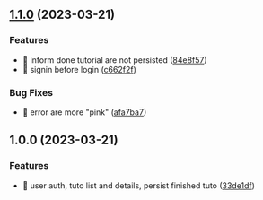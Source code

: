 ## [1.1.0](https://github.com/quibaritaenperdresatrompe/tuto/compare/v1.0.0...v1.1.0) (2023-03-21)

### Features

- 🎸 inform done tutorial are not persisted ([84e8f57](https://github.com/quibaritaenperdresatrompe/tuto/commit/84e8f57166a3f54341c206374db185e697d84140))
- 🎸 signin before login ([c662f2f](https://github.com/quibaritaenperdresatrompe/tuto/commit/c662f2fd61fd11d79f879d366aa1e4cecdfd499c))

### Bug Fixes

- 🐛 error are more "pink" ([afa7ba7](https://github.com/quibaritaenperdresatrompe/tuto/commit/afa7ba73afe60866423a7742c4c085efbb060e1e))

## 1.0.0 (2023-03-21)

### Features

- 🎸 user auth, tuto list and details, persist finished tuto ([33de1df](https://github.com/quibaritaenperdresatrompe/tuto/commit/33de1dfbe7501d1c756a31def94234367a1ac2bd))
